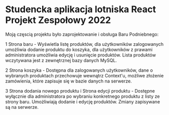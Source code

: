 # Studencka aplikacja lotniska React Projekt Zespołowy 2022
Moją częscią projektu było zaprojektowanie i obsługa Baru Podniebnego:


1 Strona baru - Wyświetla listę produktów, dla użytkowników zalogowanych umożliwia dodanie produktu do koszyka, dla użytkowników z prawami administratora umożliwia edycję i usunięcie produktów. Lista produktów wczytywana jest z zewnętrznej bazy danych MySQL.

2 Strona koszyka - Dostępna dla zalogowanych użytkowników, dane o wybranych produktach przechowuje wewnątrz Context'u, możliwe złożenie zamówienia, które zapisuje się w bazie danych na serwerze.

3 Strona dodania nowego produktu i Strona edycji produktu - Dostępne wyłącznie dla administratora po wybraniu konkretnego produktu z listy ze strony baru. Umożliwiają dodanie i edycję produktów. Zmiany zapisywane są na serwerze.
